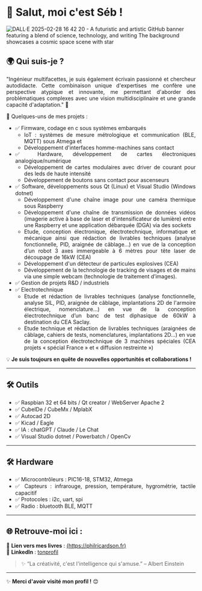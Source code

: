 # 👋 Salut, moi c'est Séb !

![DALL·E 2025-02-28 16 42 20 - A futuristic and artistic GitHub banner featuring a blend of science, technology, and writing  The background showcases a cosmic space scene with star](https://github.com/user-attachments/assets/a65801a5-2e56-413e-a32d-16f0813feddc)

## 🌍 Qui suis-je ?
<div align="justify">
"Ingénieur multifacettes, je suis également écrivain passionné et chercheur autodidacte. Cette combinaison unique d'expertises me confère une perspective atypique et innovante, me permettant d'aborder des problématiques complexes avec une vision multidisciplinaire et une grande capacité d'adaptation." 🎯

🚀 Quelques-uns de mes projets :
- ✅ Firmware, codage en c sous systèmes embarqués
  - IoT : systèmes de mesure métrologique et communication (BLE, MQTT) sous Atmega et
  - Développement d'interfaces homme-machines sans contact
- ✅ Hardware, développement de cartes électroniques analogique/numérique
  - Développement de cartes modulaires avec driver de courant pour des leds de haute intensité
  - Développement de boutons sans contact pour ascenseurs
- ✅ Software, développements sous Qt (Linux) et Visual Studio (Windows dotnet)
  - Développement d'une chaîne image pour une caméra thermique sous Raspberry
  - Développement d'une chaîne de transmission de données vidéos (imagerie active à base de laser et d'intensificateur de lumière) entre une Raspberry et une application débarquée (DGA) via des sockets
  - Etude, conception électronique, électrotechnique, informatique et mécanique ainsi que rédaction de livrables techniques (analyse fonctionnelle, PID, araignée de câblage...) en vue de la conception d’un robot 3 axes immergeable à 6 mètres pour tête laser de découpage de 16kW (CEA)
  - Développement d'un détecteur de particules explosives (CEA)
  - Développement de la technologie de tracking de visages et de mains via une simple webcam (technologie de traitement d’images).  
- ✅ Gestion de projets R&D / industriels
- ✅ Electrotechnique
  - Etude et rédaction de livrables techniques (analyse fonctionnelle, analyse SIL, PID, araignée de câblage, implantations 2D de l'armoire électrique, nomenclature...) en vue de la conception électrotechnique d’un banc de test diphasique de 60kW à destination du CEA Saclay.
  - Etude technique et rédaction de livrables techniques (araignées de câblage, cahiers de tests, nomenclatures, implantations 2D...) en vue de la conception électrotechnique de 3 machines spéciales (CEA projets « spécial France » et « diffusion restreinte »)

💡 **Je suis toujours en quête de nouvelles opportunités et collaborations !**

---

## 🛠️ Outils
- ✅ Raspbian 32 et 64 bits / Qt creator / WebServer Apache 2
- ✅ CubeIDe / CubeMx /  MplabX
- ✅ Autocad 2D
- ✅ Kicad / Eagle
- ✅ IA : chatGPT / Claude / Le Chat
- ✅ Visual Studio dotnet / Powerbatch / OpenCv 
  
---

## 🛠️ Hardware
- ✅ Microcontrôleurs : PIC16-18, STM32, Atmega
- ✅ Capteurs : infrarouge, pression, température, hygrométrie, tactile capacitif
- ✅ Protocoles : i2c, uart, spi
- ✅ Radio : bluetooth BLE, MQTT

---

## 🌐 Retrouve-moi ici :
📌 **Lien vers mes livres** : [(https://philricardson.fr)](https://philricardson.fr)  
📌 **LinkedIn** : [tonprofil](https://linkedin.com/in/tonprofil)  

> ✨ “La créativité, c'est l'intelligence qui s'amuse.” – Albert Einstein
> 
---
</div>

✨ **Merci d'avoir visité mon profil !** 😊

